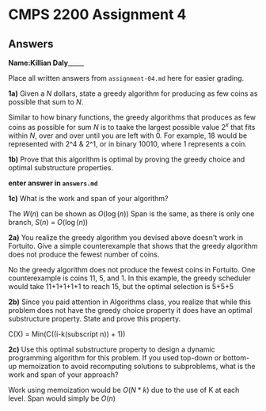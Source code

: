 # CMPS 2200 Assignment 4
## Answers

**Name:**____Killian Daly_________


Place all written answers from `assignment-04.md` here for easier grading.

**1a)** Given a $N$ dollars, state a greedy algorithm for producing
as few coins as possible that sum to $N$.

Similar to how binary functions, the greedy algorithms that produces as few coins as possible for sum $N$ is to taake the
largest possible value $2^x$ that fits within $N$, over and over until you are left with 0. For example, 18 would be
represented with 2^4 & 2^1, or in binary 10010, where 1 represents a coin. 


**1b)** Prove that this algorithm is optimal by proving the greedy
  choice and optimal substructure properties.

**enter answer in `answers.md`**


**1c)** What is the work and span of your algorithm?

The $W(n)$ can be shown as $O(\log(n))$
Span is the same, as there is only one branch, $S(n)$ = $O(\log(n))$

**2a)** You realize the greedy algorithm you devised above doesn't
  work in Fortuito. Give a simple counterexample that shows that the
  greedy algorithm does not produce the fewest number of coins.
  
No the greedy algorithm does not produce the fewest coins in Fortuito. One counterexample is coins 11, 5, and 1.
In this example, the greedy scheduler would take 11+1+1+1+1 to reach 15, but the optimal selection is 5+5+5


**2b)** Since you paid attention in Algorithms class, you realize that
  while this problem does not have the greedy choice property it does
  have an optimal substructure property. State and prove this
  property.

C(X) = Min(C((i-k(subscript n)) + 1))


**2c)** Use this optimal substructure property to design a
  dynamic programming algorithm for this problem. If you used top-down
  or bottom-up memoization to avoid recomputing solutions to
  subproblems, what is the work and span of your approach?

Work using memoization would be
$O(N*k)$ due to the use of K at each level. Span would simply be $O(n)$

